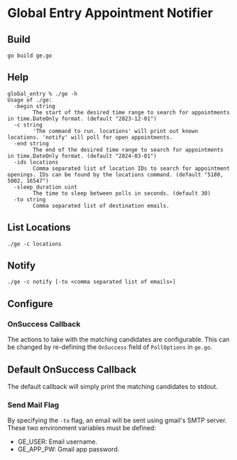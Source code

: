# Global Entry Appointment Notifier

## Build

`go build ge.go`

## Help

```
global_entry % ./ge -h
Usage of ./ge:
  -begin string
        The start of the desired time range to search for appointments in time.DateOnly format. (default "2023-12-01")
  -c string
        'The command to run. locations' will print out known locations. 'notify' will poll for open appointments.
  -end string
        The end of the desired time range to search for appointments in time.DateOnly format. (default "2024-03-01")
  -ids locations
        Comma separated list of location IDs to search for appointment openings. IDs can be found by the locations command. (default "5180, 5002, 16547")
  -sleep_duration uint
        The time to sleep between polls in seconds. (default 30)
  -to string
        Comma separated list of destination emails.
```
 ## List Locations

```
./ge -c locations
```

 ## Notify

```
./ge -c notify [-to <comma separated list of emails>]

```

## Configure

### OnSuccess Callback

The actions to take with the matching candidates are configurable. This can be
changed by re-defining the `OnSuccess` field of `PollOptions` in `ge.go`.

## Default OnSuccess Callback

The default callback will simply print the matching candidates to stdout.

### Send Mail Flag

By specifying the `-to` flag, an email will be sent using gmail's SMTP
server. These two environment variables must be defined:

* GE_USER: Email username.
* GE_APP_PW: Gmail app password.
